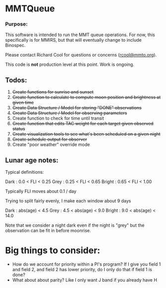 # MMTQueue

### Purpose:
This software is intended to run the MMT queue operations. For now, this specifically is for MMIRS, but that will eventually change to include Binospec.

Please contact Richard Cool for questions or concerns (rcool@mmto.org).

This code is **not** production level at this point.  Work is ongoing.

## Todos:
1. <s> Create functions for sunrise and sunset </s>
2. <s> Create function to calculate to compute moon position and brightness at given time</s>
3. <s> Create Data Structure / Model for storing "DONE" observations</s>
4. <s> Create Data Structure / Model for observing parameters</s>
5. Create function to check for time until transit
6. <s> Create function that edits TAC weight for each target given observed status</s>
7. <s> Create visualization tools to see what's been scheduled on a given night</s>
8. <s> Create schedule output for observer</s>
9. Create "poor weather" override mode



## Lunar age notes:

Typical definitions:

Dark : 0.0 < FLI < 0.25
Grey : 0.25 < FLI < 0.65
Bright : 0.65 < FLI < 1.00

Typically FLI moves about 0.1 / day

Trying to split fairly evenly, I make each window about 9 days

Dark :  abs(age) < 4.5
Grey : 4.5 < abs(age) < 9.0
Bright : 9.0 < abs(age) < 14.0

Note that we consider a night dark even if the night is "grey" but the observation can be fit in before moonrise.


# Big things to consider:
* How do we account for priority within a PI's program?  If I give you field 1 and field 2, and field 2 has lower priority, do I only do that if field 1 is done?
* What about about parity? Like I only want J band if you already have H
  
